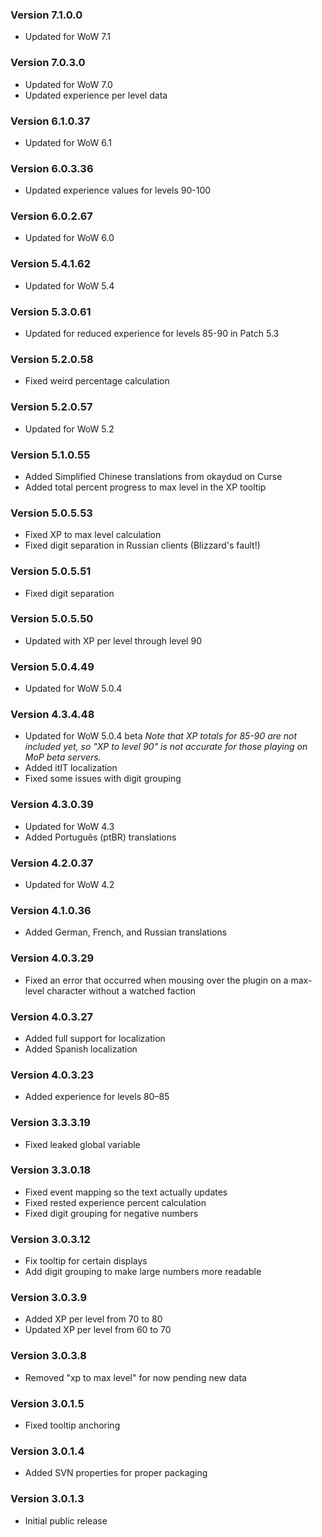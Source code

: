 ### Version 7.1.0.0

* Updated for WoW 7.1

### Version 7.0.3.0

* Updated for WoW 7.0
* Updated experience per level data

### Version 6.1.0.37

* Updated for WoW 6.1

### Version 6.0.3.36

* Updated experience values for levels 90-100

### Version 6.0.2.67

* Updated for WoW 6.0

### Version 5.4.1.62

* Updated for WoW 5.4

### Version 5.3.0.61

* Updated for reduced experience for levels 85-90 in Patch 5.3

### Version 5.2.0.58

* Fixed weird percentage calculation

### Version 5.2.0.57

* Updated for WoW 5.2

### Version 5.1.0.55

* Added Simplified Chinese translations from okaydud on Curse
* Added total percent progress to max level in the XP tooltip

### Version 5.0.5.53

* Fixed XP to max level calculation
* Fixed digit separation in Russian clients (Blizzard's fault!)

### Version 5.0.5.51
* Fixed digit separation

### Version 5.0.5.50
* Updated with XP per level through level 90

### Version 5.0.4.49

* Updated for WoW 5.0.4

### Version 4.3.4.48

* Updated for WoW 5.0.4 beta
  *Note that XP totals for 85-90 are not included yet, so "XP to level 90" is not accurate for those playing on MoP beta servers.*
* Added itIT localization
* Fixed some issues with digit grouping

### Version 4.3.0.39

* Updated for WoW 4.3
* Added Português (ptBR) translations

### Version 4.2.0.37

* Updated for WoW 4.2

### Version 4.1.0.36

* Added German, French, and Russian translations

### Version 4.0.3.29

* Fixed an error that occurred when mousing over the plugin on a max-level character without a watched faction

### Version 4.0.3.27

* Added full support for localization
* Added Spanish localization

### Version 4.0.3.23

* Added experience for levels 80–85

### Version 3.3.3.19

* Fixed leaked global variable

### Version 3.3.0.18

* Fixed event mapping so the text actually updates
* Fixed rested experience percent calculation
* Fixed digit grouping for negative numbers

### Version 3.0.3.12

* Fix tooltip for certain displays
* Add digit grouping to make large numbers more readable

### Version 3.0.3.9

* Added XP per level from 70 to 80
* Updated XP per level from 60 to 70

### Version 3.0.3.8

* Removed "xp to max level" for now pending new data

### Version 3.0.1.5

* Fixed tooltip anchoring

### Version 3.0.1.4

* Added SVN properties for proper packaging

### Version 3.0.1.3

* Initial public release
